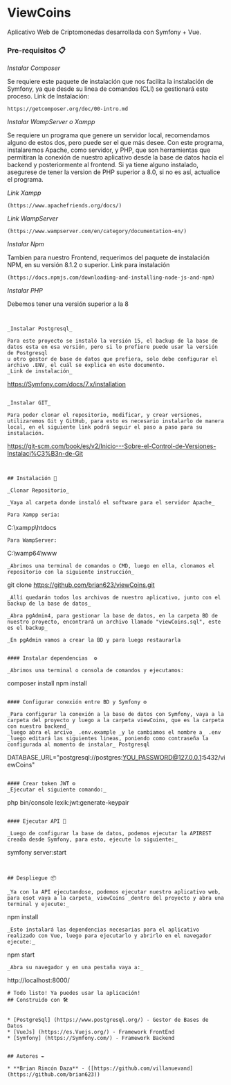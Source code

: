 # ViewCoins

Aplicativo Web de Criptomonedas desarrollada con Symfony + Vue.


### Pre-requisitos 📋


_Instalar Composer_

Se requiere este paquete de instalación que nos facilita la instalación de Symfony, ya que desde su linea de comandos (CLI) se gestionará este proceso.
Link de Instalación:
```
https://getcomposer.org/doc/00-intro.md
```

_Instalar WampServer o Xampp_

Se requiere un programa que genere un servidor local, recomendamos alguno de estos dos, pero puede ser el que más desee. Con este programa, instalaremos Apache,
como servidor, y PHP, que son herramientas que permitiran la conexión de nuestro aplicativo desde la base de datos hacia el backend y posteriormente al frontend.
Si ya tiene alguno instalado, asegurese de tener la version de PHP superior a 8.0, si no es así, actualice el programa.

_Link Xampp_
```
(https://www.apachefriends.org/docs/)
```
_Link WampServer_ 
```
(https://www.wampserver.com/en/category/documentation-en/)
```


_Instalar Npm_

Tambien para nuestro Frontend, requerimos del paquete de instalación NPM, en su versión 8.1.2 o superior.
Link para instalación 
```
(https://docs.npmjs.com/downloading-and-installing-node-js-and-npm)
```

_Instalar PHP_

Debemos tener una versión superior a la 8
```


_Instalar Postgresql_

Para este proyecto se instaló la versión 15, el backup de la base de datos esta en esa versión, pero si lo prefiere puede usar la versión de Postgresql
u otro gestor de base de datos que prefiera, solo debe configurar el archivo .ENV, el cuál se explica en este documento.
_Link de instalación_
```
https://Symfony.com/docs/7.x/installation
```

_Instalar GIT_

Para poder clonar el repositorio, modificar, y crear versiones, utilizaremos Git y GitHub, para esto es necesario instalarlo de manera local, en el siguiente link podrá seguir el paso a paso para su instalación.
```
https://git-scm.com/book/es/v2/Inicio---Sobre-el-Control-de-Versiones-Instalaci%C3%B3n-de-Git
```


## Instalación 🔧

_Clonar Repositorio_

_Vaya al carpeta donde instaló el software para el servidor Apache_

Para Xampp seria:
```
C:\xampp\htdocs
```
Para WampServer:
```
C:\wamp64\www
```
_Abrimos una terminal de comandos o CMD, luego en ella, clonamos el repositorio con la siguiente instrucción_
```
git clone https://github.com/brian623/viewCoins.git
```
_Allí quedarán todos los archivos de nuestro aplicativo, junto con el backup de la base de datos_

_Abra pgAdmin4, para gestionar la base de datos, en la carpeta BD de nuestro proyecto, encontrará un archivo llamado "viewCoins.sql", este es el backup_

_En pgAdmin vamos a crear la BD y para luego restaurarla


#### Instalar dependencias  ⚙️

_Abrimos una terminal o consola de comandos y ejecutamos:
```
composer install
npm install
```

#### Configurar conexión entre BD y Symfony ⚙️

_Para configurar la conexión a la base de datos con Symfony, vaya a la carpeta del proyecto y luego a la carpeta viewCoins, que es la carpeta con nuestro backend_
_luego abra el arcivo_ .env.example _y le cambiamos el nombre a_ .env 
_luego editará las siguientes lineas, poniendo como contraseña la configurada al momento de instalar_ Postgresql

```
DATABASE_URL="postgresql://postgres:YOU_PASSWORD@127.0.0.1:5432/viewCoins"
```

#### Crear token JWT ⚙️
_Ejecutar el siguiente comando:_
```
php bin/console lexik:jwt:generate-keypair
```

#### Ejecutar API 🔩

_Luego de configurar la base de datos, podemos ejecutar la APIREST creada desde Symfony, para esto, ejecute lo siguiente:_

```
symfony server:start
```


## Despliegue 📦

_Ya con la API ejecutandose, podemos ejecutar nuestro aplicativo web, para esot vaya a la carpeta_ viewCoins _dentro del proyecto y abra una terminal y ejecute:_
```
npm install
```
_Esto instalará las dependencias necesarias para el aplicativo realizado con Vue, luego para ejecutarlo y abrirlo en el navegador ejecute:_
```
npm start
```
_Abra su navegador y en una pestaña vaya a:_
```
http://localhost:8000/
```
# Todo listo! Ya puedes usar la aplicación!
## Construido con 🛠️


* [PostgreSql] (https://www.postgresql.org/) - Gestor de Bases de Datos
* [VueJs] (https://es.Vuejs.org/) - Framework FrontEnd
* [Symfony] (https://Symfony.com/) - Framework Backend


## Autores ✒️

* **Brian Rincón Daza** - ([https://github.com/villanuevand](https://github.com/brian623))


